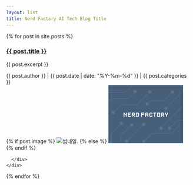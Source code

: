 ```yaml
---
layout: list
title: Nerd Factory AI Tech Blog Title
---
```


<div class="container">
  {% for post in site.posts %}
  <div class="row">
    <div class="col-lg border-bottom post-list">
      <div class="media">
        <div class="media-body">
          <a href="{{ post.url }}">
            <h3 class="mt-0 mb-1">{{ post.title }}</h3>
          </a>
          <p class="post-content">{{ post.excerpt }}</p>
          <span class="post-info">{{ post.author }}</span>
          <span class="ml-2 mr-2 post-info">|</span>
          <span class="post-info">{{ post.date | date: "%Y-%m-%d" }}</span>
          <span class="ml-2 mr-2 post-info">|</span>
          <span class="badge badge-secondary">{{ post.categories }}</span>
        </div>
        {% if post.image %}
          <img class="ml-3 post-thumbnail" src="{{ post.image }}" alt="썸네일.">
        {% else %}
          <img class="ml-3 post-thumbnail" src="/assets/images/thumbnails/empty-1.png" alt="포스트에 이미지가 없습니다.">
        {% endif %}
        
      </div>
    </div>
  </div>
  {% endfor %}
</div>